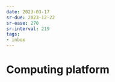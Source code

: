 ```yaml
---
date: 2023-03-17
sr-due: 2023-12-22
sr-ease: 270
sr-interval: 219
tags:
- inbox
---
```


# Computing platform
